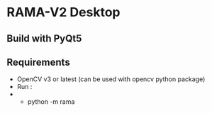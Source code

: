 # RAMA-V2 Desktop
## Build with PyQt5

## Requirements
- OpenCV v3 or latest (can be used with opencv python package)
- Run :
- - python -m rama